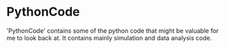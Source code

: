 # PythonCode

'PythonCode' contains some of the python code that might be valuable for me to look back at. It contains mainly simulation and data analysis code.

